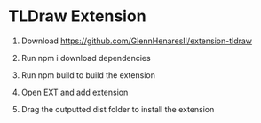 # TLDraw Extension

1. Download https://github.com/GlennHenaresII/extension-tldraw

2. Run npm i download dependencies

3. Run npm build to build the extension

4. Open EXT and add extension

5. Drag the outputted dist folder to install the extension